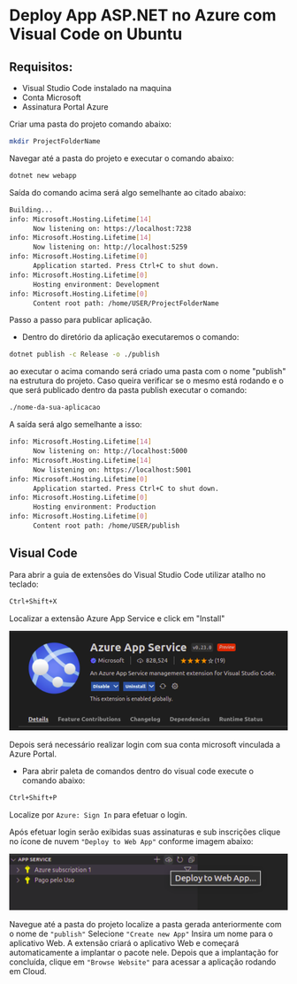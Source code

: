 # Deploy App ASP.NET no Azure com Visual Code on Ubuntu

## Requisitos:

- Visual Studio Code instalado na maquina
- Conta Microsoft 
- Assinatura Portal Azure

Criar uma pasta do projeto comando abaixo:  
```bash
mkdir ProjectFolderName
```
Navegar até a pasta do projeto e executar o comando abaixo:
```bash
dotnet new webapp
```
Saída do comando acima será algo semelhante ao citado abaixo: 
```bash
Building...
info: Microsoft.Hosting.Lifetime[14]
      Now listening on: https://localhost:7238
info: Microsoft.Hosting.Lifetime[14]
      Now listening on: http://localhost:5259
info: Microsoft.Hosting.Lifetime[0]
      Application started. Press Ctrl+C to shut down.
info: Microsoft.Hosting.Lifetime[0]
      Hosting environment: Development
info: Microsoft.Hosting.Lifetime[0]
      Content root path: /home/USER/ProjectFolderName
```

Passo a passo para publicar aplicação.
- Dentro do diretório da aplicação executaremos o comando: 
```bash
dotnet publish -c Release -o ./publish
```
ao executar o acima comando será criado uma pasta com o nome "publish" na estrutura do projeto. Caso queira verificar se o mesmo está rodando e o que será publicado dentro da pasta publish executar o comando:
```bash
./nome-da-sua-aplicacao
```

A saída será algo semelhante a isso:
```bash
info: Microsoft.Hosting.Lifetime[14]
      Now listening on: http://localhost:5000
info: Microsoft.Hosting.Lifetime[14]
      Now listening on: https://localhost:5001
info: Microsoft.Hosting.Lifetime[0]
      Application started. Press Ctrl+C to shut down.
info: Microsoft.Hosting.Lifetime[0]
      Hosting environment: Production
info: Microsoft.Hosting.Lifetime[0]
      Content root path: /home/USER/publish
```

## Visual Code
Para abrir a guia de extensões do Visual Studio Code utilizar atalho no teclado:
```bash
Ctrl+Shift+X
```
Localizar a extensão Azure App Service e click em "Install"

![Screenshot](AzureAppService.png)

Depois será necessário realizar login com sua conta microsoft vinculada a Azure Portal.
- Para abrir paleta de comandos dentro do visual code execute o comando abaixo: 

```bash
Ctrl+Shift+P
```
Localize por ``` Azure: Sign In ``` para efetuar o login. 

Após efetuar login serão exibidas suas assinaturas e sub inscrições clique no ícone de nuvem ```"Deploy to Web App"``` conforme imagem abaixo:

![Screenshot](azure-sub.png)

Navegue até a pasta do projeto localize a pasta gerada anteriormente com o nome de ``` "publish" ``` Selecione ``` "Create new App" ```  Insira um nome para o aplicativo Web. A extensão criará o aplicativo Web e começará automaticamente a implantar o pacote nele. Depois que a implantação for concluída, clique em  ``` "Browse Website" ```   para acessar a aplicação rodando em Cloud.



